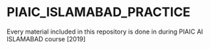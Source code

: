 # PIAIC_ISLAMABAD_PRACTICE
Every material included in this repository is done in during PIAIC AI ISLAMABAD course [2019]
